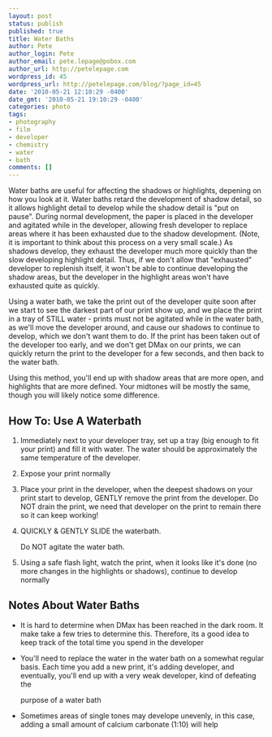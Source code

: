 ```yaml
---
layout: post
status: publish
published: true
title: Water Baths
author: Pete
author_login: Pete
author_email: pete.lepage@pobox.com
author_url: http://petelepage.com
wordpress_id: 45
wordpress_url: http://petelepage.com/blog/?page_id=45
date: '2010-05-21 12:10:29 -0400'
date_gmt: '2010-05-21 19:10:29 -0400'
categories: photo
tags:
- photography
- film
- developer
- chemistry
- water
- bath
comments: []
---
```

Water baths are useful for affecting the shadows or highlights, depening on how you look at it. Water baths retard the development of shadow detail, so it allows highlight detail to develop while the shadow detail is "put on pause". During normal development, the paper is placed in the developer and agitated while in the developer, allowing fresh developer to replace areas where it has been exhausted due to the shadow development. (Note, it is important to think about this process on a very small scale.) As shadows develop, they exhaust the developer much more quickly than the slow developing highlight detail. Thus, if we don't allow that "exhausted" developer to replenish itself, it won't be able to continue developing the shadow areas, but the developer in the highlight areas won't have exhausted quite as quickly.

Using a water bath, we take the print out of the developer quite soon after we start to see the darkest part of our print show up, and we place the print in a tray of STILL water - prints must not be agitated while in the water bath, as we'll move the developer around, and cause our shadows to continue to develop, which we don't want them to do. If the print has been taken out of the developer too early, and we don't get DMax on our prints, we can quickly return the print to the developer for a few seconds, and then back to the water bath.

Using this method, you'll end up with shadow areas that are more open, and highlights that are more defined. Your midtones will be mostly the same, though you will likely notice some difference.

## How To: Use A Waterbath

1.  Immediately next to your developer tray, set up a tray (big enough to fit your print) and fill it with water. The water should be approximately the same temperature of the developer.
2.  Expose your print normally
3.  Place your print in the developer, when the deepest shadows on your print start to develop, GENTLY remove the print from the developer. Do NOT drain the print, we need that developer on the print to remain there so it can keep working!
4.  QUICKLY &amp; GENTLY SLIDE the waterbath.

    Do NOT agitate the water bath.
5.  Using a safe flash light, watch the print, when it looks like it's done (no more changes in the highlights or shadows), continue to develop normally

## Notes About Water Baths

*   It is hard to determine when DMax has been reached in the dark room. It make take a few tries to determine this. Therefore, its a good idea to keep track of the total time you spend in the developer
*   You'll need to replace the water in the water bath on a somewhat regular basis. Each time you add a new print, it's adding developer, and eventually, you'll end up with a very weak developer, kind of defeating the

    purpose of a water bath
*   Sometimes areas of single tones may develope unevenly, in this case, adding a small amount of calcium carbonate (1:10) will help
